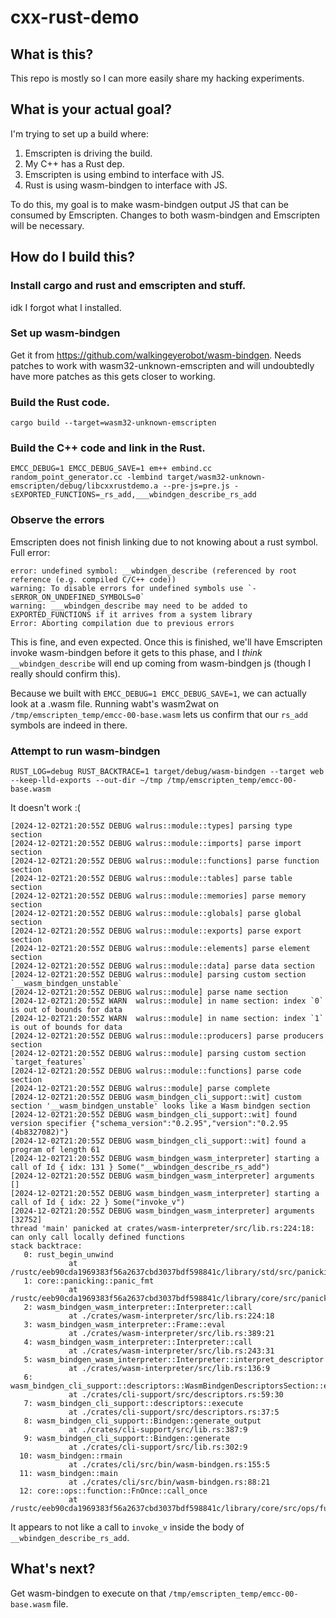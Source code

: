 # cxx-rust-demo
## What is this?
This repo is mostly so I can more easily share my hacking experiments.

## What is your actual goal?
I'm trying to set up a build where:
1. Emscripten is driving the build.
2. My C++ has a Rust dep.
3. Emscripten is using embind to interface with JS.
4. Rust is using wasm-bindgen to interface with JS.

To do this, my goal is to make wasm-bindgen output JS that can be consumed by Emscripten. Changes to both wasm-bindgen and Emscripten will be necessary.

## How do I build this?
### Install cargo and rust and emscripten and stuff.
idk I forgot what I installed.

### Set up wasm-bindgen
Get it from https://github.com/walkingeyerobot/wasm-bindgen. Needs patches to work with wasm32-unknown-emscripten and will undoubtedly have more patches as this gets closer to working.

### Build the Rust code.
```
cargo build --target=wasm32-unknown-emscripten
```
### Build the C++ code and link in the Rust.
```
EMCC_DEBUG=1 EMCC_DEBUG_SAVE=1 em++ embind.cc random_point_generator.cc -lembind target/wasm32-unknown-emscripten/debug/libcxxrustdemo.a --pre-js=pre.js -sEXPORTED_FUNCTIONS=_rs_add,___wbindgen_describe_rs_add
```
### Observe the errors
Emscripten does not finish linking due to not knowing about a rust symbol. Full error:
```
error: undefined symbol: __wbindgen_describe (referenced by root reference (e.g. compiled C/C++ code))
warning: To disable errors for undefined symbols use `-sERROR_ON_UNDEFINED_SYMBOLS=0`
warning: ___wbindgen_describe may need to be added to EXPORTED_FUNCTIONS if it arrives from a system library
Error: Aborting compilation due to previous errors
```

This is fine, and even expected. Once this is finished, we'll have Emscripten invoke wasm-bindgen before it gets to this phase, and I *think* `__wbindgen_describe` will end up coming from wasm-bindgen js (though I really should confirm this).

Because we built with `EMCC_DEBUG=1 EMCC_DEBUG_SAVE=1`, we can actually look at a .wasm file. Running wabt's wasm2wat on `/tmp/emscripten_temp/emcc-00-base.wasm` lets us confirm that our `rs_add` symbols are indeed in there.

### Attempt to run wasm-bindgen
```
RUST_LOG=debug RUST_BACKTRACE=1 target/debug/wasm-bindgen --target web --keep-lld-exports --out-dir ~/tmp /tmp/emscripten_temp/emcc-00-base.wasm
```
It doesn't work :(
```
[2024-12-02T21:20:55Z DEBUG walrus::module::types] parsing type section
[2024-12-02T21:20:55Z DEBUG walrus::module::imports] parse import section
[2024-12-02T21:20:55Z DEBUG walrus::module::functions] parse function section
[2024-12-02T21:20:55Z DEBUG walrus::module::tables] parse table section
[2024-12-02T21:20:55Z DEBUG walrus::module::memories] parse memory section
[2024-12-02T21:20:55Z DEBUG walrus::module::globals] parse global section
[2024-12-02T21:20:55Z DEBUG walrus::module::exports] parse export section
[2024-12-02T21:20:55Z DEBUG walrus::module::elements] parse element section
[2024-12-02T21:20:55Z DEBUG walrus::module::data] parse data section
[2024-12-02T21:20:55Z DEBUG walrus::module] parsing custom section `__wasm_bindgen_unstable`
[2024-12-02T21:20:55Z DEBUG walrus::module] parse name section
[2024-12-02T21:20:55Z WARN  walrus::module] in name section: index `0` is out of bounds for data
[2024-12-02T21:20:55Z WARN  walrus::module] in name section: index `1` is out of bounds for data
[2024-12-02T21:20:55Z DEBUG walrus::module::producers] parse producers section
[2024-12-02T21:20:55Z DEBUG walrus::module] parsing custom section `target_features`
[2024-12-02T21:20:55Z DEBUG walrus::module::functions] parse code section
[2024-12-02T21:20:55Z DEBUG walrus::module] parse complete
[2024-12-02T21:20:55Z DEBUG wasm_bindgen_cli_support::wit] custom section '__wasm_bindgen_unstable' looks like a Wasm bindgen section
[2024-12-02T21:20:55Z DEBUG wasm_bindgen_cli_support::wit] found version specifier {"schema_version":"0.2.95","version":"0.2.95 (4b8327082)"}
[2024-12-02T21:20:55Z DEBUG wasm_bindgen_cli_support::wit] found a program of length 61
[2024-12-02T21:20:55Z DEBUG wasm_bindgen_wasm_interpreter] starting a call of Id { idx: 131 } Some("__wbindgen_describe_rs_add")
[2024-12-02T21:20:55Z DEBUG wasm_bindgen_wasm_interpreter] arguments []
[2024-12-02T21:20:55Z DEBUG wasm_bindgen_wasm_interpreter] starting a call of Id { idx: 22 } Some("invoke_v")
[2024-12-02T21:20:55Z DEBUG wasm_bindgen_wasm_interpreter] arguments [32752]
thread 'main' panicked at crates/wasm-interpreter/src/lib.rs:224:18:
can only call locally defined functions
stack backtrace:
   0: rust_begin_unwind
             at /rustc/eeb90cda1969383f56a2637cbd3037bdf598841c/library/std/src/panicking.rs:665:5
   1: core::panicking::panic_fmt
             at /rustc/eeb90cda1969383f56a2637cbd3037bdf598841c/library/core/src/panicking.rs:74:14
   2: wasm_bindgen_wasm_interpreter::Interpreter::call
             at ./crates/wasm-interpreter/src/lib.rs:224:18
   3: wasm_bindgen_wasm_interpreter::Frame::eval
             at ./crates/wasm-interpreter/src/lib.rs:389:21
   4: wasm_bindgen_wasm_interpreter::Interpreter::call
             at ./crates/wasm-interpreter/src/lib.rs:243:31
   5: wasm_bindgen_wasm_interpreter::Interpreter::interpret_descriptor
             at ./crates/wasm-interpreter/src/lib.rs:136:9
   6: wasm_bindgen_cli_support::descriptors::WasmBindgenDescriptorsSection::execute_exports
             at ./crates/cli-support/src/descriptors.rs:59:30
   7: wasm_bindgen_cli_support::descriptors::execute
             at ./crates/cli-support/src/descriptors.rs:37:5
   8: wasm_bindgen_cli_support::Bindgen::generate_output
             at ./crates/cli-support/src/lib.rs:387:9
   9: wasm_bindgen_cli_support::Bindgen::generate
             at ./crates/cli-support/src/lib.rs:302:9
  10: wasm_bindgen::rmain
             at ./crates/cli/src/bin/wasm-bindgen.rs:155:5
  11: wasm_bindgen::main
             at ./crates/cli/src/bin/wasm-bindgen.rs:88:21
  12: core::ops::function::FnOnce::call_once
             at /rustc/eeb90cda1969383f56a2637cbd3037bdf598841c/library/core/src/ops/function.rs:250:5
```
It appears to not like a call to `invoke_v` inside the body of `__wbindgen_describe_rs_add`.

## What's next?
Get wasm-bindgen to execute on that `/tmp/emscripten_temp/emcc-00-base.wasm` file.
